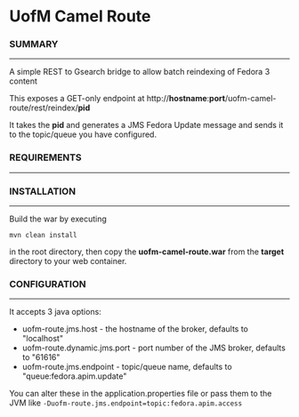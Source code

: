 # UofM Camel Route

### SUMMARY
***
A simple REST to Gsearch bridge to allow batch reindexing of Fedora 3 content

This exposes a GET-only endpoint at http://**hostname**:**port**/uofm-camel-route/rest/reindex/**pid**

It takes the **pid** and generates a JMS Fedora Update message and sends it to the topic/queue 
you have configured.


### REQUIREMENTS
***

### INSTALLATION
***

Build the war by executing
```
mvn clean install
```
in the root directory, then copy the **uofm-camel-route.war** from the **target** directory to your web container.

### CONFIGURATION
***

It accepts 3 java options:
* uofm-route.jms.host - the hostname of the broker, defaults to "localhost"
* uofm-route.dynamic.jms.port - port number of the JMS broker, defaults to "61616"
* uofm-route.jms.endpoint - topic/queue name, defaults to "queue:fedora.apim.update"

You can alter these in the application.properties file or pass them to the JVM like ```-Duofm-route.jms.endpoint=topic:fedora.apim.access```
